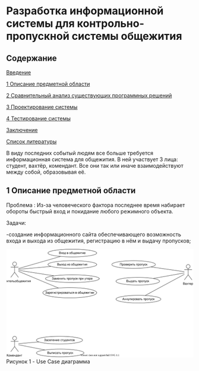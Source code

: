 # Разработка информационной системы для контрольно-пропускной системы общежития

## Содержание
[Введение](#introdution) 

[1 Описание предметной области](#domainDescription) 


[2 Сравнительный анализ существующих программных решений](#existSoftware) 


[3 Проектирование системы](#Systemdesign)


[4 Тестирование системы](#Checkingandtestingthesystem)


[Заключение](#Conclusion)


[Список литературы](#Listofliterature)

<a name="introdution"/>

В виду последних событый людям все больше требуется информационная система для общежития.
В ней участвует 3 лица: студент, вахтёр, комендант.
Все они так или иначе взаимодействуют между собой, образовывая её.

<a name="domainDescription"/>

## 1 Описание предметной области

Проблема :
Из-за человеческого фактора последнее время набирает обороты быстрый вход и покидание любого режимного объекта.

Задачи:

-создание информационного сайта обеспечивающего возможность входа и выхода из общежития, регистрацию в нём и выдачу пропусков;

![Zamay](https://github.com/jsfrau/Zamay/blob/main/UseCase.drawio.svg)
                                                                  Рисунок 1 - Use Case диаграмма
